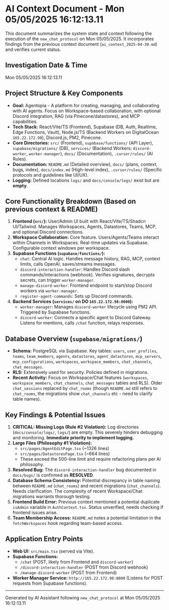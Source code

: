 # AI Context Document - Mon 05/05/2025 16:12:13.11

This document summarizes the system state and context following the execution of the `new_chat_protocol` on Mon 05/05/2025. It incorporates findings from the previous context document (`ai_context_2025-04-30.md`) and verifies current status.

## Investigation Date & Time
Mon 05/05/2025 16:12:13.11

## Project Structure & Key Components

*   **Goal:** Agentopia - A platform for creating, managing, and collaborating with AI agents. Focus on Workspace-based collaboration, with optional Discord integration, RAG (via Pinecone/datastores), and MCP capabilities.
*   **Tech Stack:** React/Vite/TS (Frontend), Supabase (DB, Auth, Realtime, Edge Functions, Vault), Node.js/TS (Backend Workers on DigitalOcean `165.22.172.98`), Discord.js, PM2, Pinecone.
*   **Core Directories:** `src/` (Frontend), `supabase/functions/` (API Layer), `supabase/migrations/` (DB), `services/` (Backend Workers: `discord-worker`, `worker-manager`), `docs/` (Documentation), `.cursor/rules/` (AI Rules).
*   **Documentation:** `README.md` (Detailed overview), `docs/` (plans, context, bugs, index), `docs/index.md` (High-level index), `.cursor/rules/` (Specific protocols and guidelines like UI/UX).
*   **Logging:** Defined locations `logs/` and `docs/console/logs/` exist but are **empty**.

## Core Functionality Breakdown (Based on previous context & README)

1.  **Frontend (`src/`):** User/Admin UI built with React/Vite/TS/Shadcn UI/Tailwind. Manages Workspaces, Agents, Datastores, Teams, MCP, and optional Discord connections.
2.  **Workspace Collaboration:** Core feature. Users/Agents/Teams interact within Channels in Workspaces. Real-time updates via Supabase. Configurable context windows per workspace.
3.  **Supabase Functions (`supabase/functions/`):**
    *   `chat`: Central AI logic. Handles message history, RAG, MCP, context limits, calls OpenAI, saves/streams messages.
    *   `discord-interaction-handler`: Handles Discord slash commands/interactions (webhook). Verifies signatures, decrypts secrets, can trigger `worker-manager`.
    *   `manage-discord-worker`: Frontend endpoint to start/stop Discord workers via `worker-manager`.
    *   `register-agent-commands`: Sets up Discord commands.
4.  **Backend Services (`services/` on DO `165.22.172.98:8000`):**
    *   `worker-manager`: Manages `discord-worker` lifecycle using PM2 API. Triggered by Supabase functions.
    *   `discord-worker`: Connects a specific agent to Discord Gateway. Listens for mentions, calls `/chat` function, relays responses.

## Database Overview (`supabase/migrations/`)

*   **Schema:** PostgreSQL via Supabase. Key tables: `users`, `user_profiles`, `teams`, `team_members`, `agents`, `datastores`, `agent_datastores`, `mcp_servers`, `mcp_configurations`, `workspaces`, `workspace_members`, `chat_channels`, `chat_messages`.
*   **RLS:** Extensively used for security. Policies defined in migrations.
*   **Recent Activity:** Focus on Workspace/Chat features (`workspaces`, `workspace_members`, `chat_channels`, `chat_messages` tables and RLS). Older `chat_sessions` replaced by `chat_rooms` (though `README.md` still refers to `chat_rooms`, the migrations show `chat_channels` etc - need to clarify table names).

## Key Findings & Potential Issues

1.  **CRITICAL: Missing Logs (Rule #2 Violation):** Log directories (`docs/console/logs/`, `logs/`) are empty. This severely hinders debugging and monitoring. **Immediate priority to implement logging.**
2.  **Large Files (Philosophy #1 Violation):**
    *   `src/pages/AgentEditPage.tsx` (~1326 lines)
    *   `src/pages/DatastoresPage.tsx` (~664 lines)
    *   These exceed the 500-line limit and require refactoring plans per AI philosophy.
3.  **Resolved Bug:** The `discord-interaction-handler` bug documented in `docs/bugs/` is confirmed as **RESOLVED**.
4.  **Database Schema Consistency:** Potential discrepancy in table naming between `README.md` (`chat_rooms`) and recent migrations (`chat_channels`). Needs clarification. The complexity of recent Workspace/Chat migrations warrants thorough testing.
5.  **Frontend Build Error:** Previous context mentioned a potential duplicate `isAdmin` variable in `AuthContext.tsx`. Status unverified, needs checking if frontend issues arise.
6.  **Team Membership Access:** `README.md` notes a potential limitation in the `fetchWorkspaces` hook regarding team-based access.

## Application Entry Points

*   **Web UI:** `src/main.tsx` (served via Vite).
*   **Supabase Functions:**
    *   `/chat` (POST, likely from Frontend and `discord-worker`)
    *   `/discord-interaction-handler` (POST from Discord webhook)
    *   `/manage-discord-worker` (POST from Frontend)
*   **Worker Manager Service:** `http://165.22.172.98:8000` (Listens for POST requests from Supabase functions).

---
Generated by AI Assistant following `new_chat_protocol` at Mon 05/05/2025 16:12:13.11 